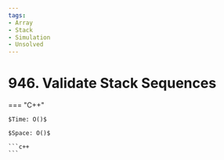 ```yaml
---
tags:
- Array
- Stack
- Simulation
- Unsolved
---
```



# 946. Validate Stack Sequences

=== "C++"

    $Time: O()$

    $Space: O()$

    ```c++
    ```